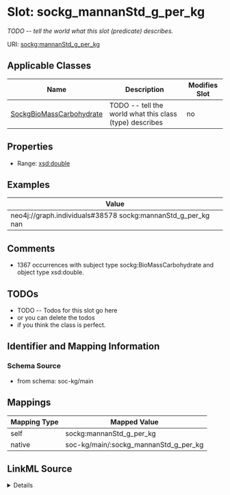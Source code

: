 

# Slot: sockg_mannanStd_g_per_kg


_TODO -- tell the world what this slot (predicate) describes._





URI: [sockg:mannanStd_g_per_kg](http://www.semanticweb.org/sockg/ontologies/2024/0/soil-carbon-ontology/mannanStd_g_per_kg)



<!-- no inheritance hierarchy -->





## Applicable Classes

| Name | Description | Modifies Slot |
| --- | --- | --- |
| [SockgBioMassCarbohydrate](../classes/SockgBioMassCarbohydrate.md) | TODO -- tell the world what this class (type) describes |  no  |







## Properties

* Range: [xsd:double](http://www.w3.org/2001/XMLSchema#double)






## Examples

| Value |
| --- |
| neo4j://graph.individuals#38578 sockg:mannanStd_g_per_kg nan |

## Comments

* 1367 occurrences with subject type sockg:BioMassCarbohydrate and object type xsd:double.

## TODOs

* TODO -- Todos for this slot go here
* or you can delete the todos
* if you think the class is perfect.

## Identifier and Mapping Information







### Schema Source


* from schema: soc-kg/main




## Mappings

| Mapping Type | Mapped Value |
| ---  | ---  |
| self | sockg:mannanStd_g_per_kg |
| native | soc-kg/main/:sockg_mannanStd_g_per_kg |




## LinkML Source

<details>
```yaml
name: sockg_mannanStd_g_per_kg
description: TODO -- tell the world what this slot (predicate) describes.
todos:
- TODO -- Todos for this slot go here
- or you can delete the todos
- if you think the class is perfect.
comments:
- 1367 occurrences with subject type sockg:BioMassCarbohydrate and object type xsd:double.
examples:
- value: neo4j://graph.individuals#38578 sockg:mannanStd_g_per_kg nan
from_schema: soc-kg/main
rank: 1000
slot_uri: sockg:mannanStd_g_per_kg
alias: sockg_mannanStd_g_per_kg
domain_of:
- sockg_BioMassCarbohydrate
range: double

```
</details>